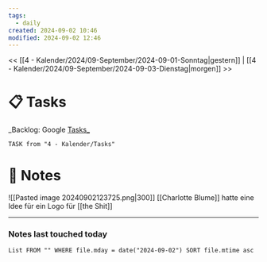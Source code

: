 ```yaml
---
tags:
  - daily
created: 2024-09-02 10:46
modified: 2024-09-02 12:46
---
```

<< [[4 - Kalender/2024/09-September/2024-09-01-Sonntag|gestern]]  | [[4 - Kalender/2024/09-September/2024-09-03-Dienstag|morgen]] >>

# 📋 Tasks
_Backlog: Google [Tasks_](https://calendar.google.com/calendar/u/0/r/tasks)

```dataview
TASK from "4 - Kalender/Tasks"
```

# 📝 Notes
![[Pasted image 20240902123725.png|300]]
[[Charlotte Blume]] hatte eine Idee für ein Logo für [[the Shit]]


---
### Notes last touched today
```dataview
List FROM "" WHERE file.mday = date("2024-09-02") SORT file.mtime asc
```